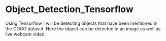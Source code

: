 # Object_Detection_Tensorflow
Using Tensorflow I will be detecting objects that have been mentioned in the COCO dataset. Here the object can be detected in an image as well as
live webcam video.
